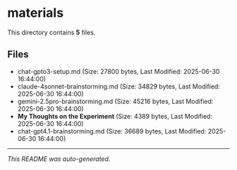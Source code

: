 # materials

This directory contains **5** files.

## Files

- chat-gpto3-setup.md (Size: 27800 bytes, Last Modified: 2025-06-30 16:44:00)
- claude-4sonnet-brainstorming.md (Size: 34829 bytes, Last Modified: 2025-06-30 16:44:00)
- gemini-2.5pro-brainstorming.md (Size: 45216 bytes, Last Modified: 2025-06-30 16:44:00)
- **My Thoughts on the Experiment** (Size: 4389 bytes, Last Modified: 2025-06-30 16:44:00)
- chat-gpt4.1-brainstorming.md (Size: 36689 bytes, Last Modified: 2025-06-30 16:44:00)

---
*This README was auto-generated.*
